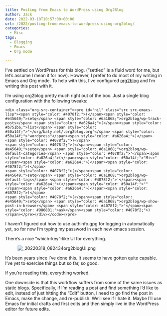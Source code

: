 ```yaml
---
title: Posting from Emacs to WordPress using Org2Blog
author: Jack
date: 2022-03-18T10:57:00+00:00
url: /2022/posting-from-emacs-to-wordpress-using-org2blog/
categories:
  - Misc
tags:
  - Blogging
  - Emacs
  - Org mode

---
```

 

I’ve settled on WordPress for this blog. (“settled” is a fluid word for me, but let’s assume I mean it for now). However, I prefer to do most of my writing in Emacs and Org mode. To help with this, I’ve configured [org2blog][1] and I’m writing this post with it.

I’m using org2blog pretty much right out of the box. Just a single blog configuration with the following tweaks:

```emacs-lisp
<div class="org-src-container"><pre id="nil" class="src src-emacs-lisp"><span style="color: #4078f2;">(</span><span style="color: #e45649;">setq</span> <span style="color: #6a1868;">org2blog/wp-track-posts</span> <span style="color: #a626a4;">(</span><span style="color: #b751b6;">list</span> <span style="color: #50a14f;">"~/org/baty.net/.org2blog.org"</span> <span style="color: #50a14f;">"wordpress"</span><span style="color: #a626a4;">)</span><span style="color: #4078f2;">)</span>
<span style="color: #4078f2;">(</span><span style="color: #e45649;">setq</span> <span style="color: #6a1868;">org2blog/wp-default-categories</span> <span style="color: #4078f2;">'</span><span style="color: #a626a4;">(</span><span style="color: #50a14f;">"Misc"</span><span style="color: #a626a4;">)</span><span style="color: #4078f2;">)</span>
<span style="color: #4078f2;">(</span><span style="color: #e45649;">setq</span> <span style="color: #6a1868;">org2blog/wp-default-tags</span> <span style="color: #4078f2;">'</span><span style="color: #a626a4;">(</span><span style="color: #50a14f;">""</span><span style="color: #a626a4;">)</span><span style="color: #4078f2;">)</span>
<span style="color: #4078f2;">(</span><span style="color: #e45649;">setq</span> <span style="color: #6a1868;">org2blog/wp-show-post-in-browser</span> <span style="color: #4078f2;">'</span><span style="color: #986801;">ask</span><span style="color: #4078f2;">)</span></pre></div></code></pre>
```


I haven’t figured out how to use authinfo.gpg for logging in automatically yet, so for now I’m typing my password in each new emacs session.

There’s a nice “which-key”-like UI for everything.<figure class="wp-block-image">

![_20220318_082434org2blogUI.png][2] </figure> 

It’s been years since I’ve done this. It seems to have gotten quite capable. I’ve yet to exercise things but so far, so good.

If you’re reading this, everything worked.

One downside is that this workflow suffers from some of the same issues as static blogs. Specifically, if I’m reading a post and find something I’d like to edit, instead of just hitting the “Edit” button, I need to go find the post in Emacs, make the change, and re-publish. We’ll see if I hate it. Maybe I’ll use Emacs for initial drafts and first edits and then simply live in the WordPress editor for future edits.

 [1]: https://github.com/org2blog/org2blog
 [2]: https://baty.net/wp-content/uploads/2022/03/20220318_082434org2blogUI-1.png